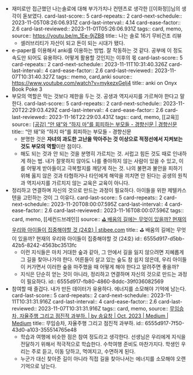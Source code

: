 - 재미로만 접근했던 나는솔로에 대해 부가가치나 컨텐츠로 생각한 [[이화정]]님의 생각이 돋보였다.
  card-last-score:: 5
  card-repeats:: 2
  card-next-schedule:: 2023-11-05T08:26:06.931Z
  card-last-interval:: 4.14
  card-ease-factor:: 2.6
  card-last-reviewed:: 2023-11-01T05:26:06.931Z
  tags:: card, memo,
  source:: https://youtu.be/m_1Ee-9jZB8
  title:: 나는 솔로 16기 무비건조 리뷰
	- 셀러브리티가 자산이 되고 돈이 되는 시대가 됐다.
- e-paper를 이용해서 anki를 이용하는 방법. 잘 작동하는 것 같다. 공부에 이 정도 속도만 되어도 유용하다. 어떻게 활용할 것인지는 이후의 몫
  card-last-score:: 5
  card-repeats:: 2
  card-next-schedule:: 2023-11-11T10:31:40.326Z
  card-last-interval:: 4
  card-ease-factor:: 2.6
  card-last-reviewed:: 2023-11-07T10:31:40.327Z
  tags:: memo, card,anki
  source:: https://www.youtube.com/watch?v=mykezxGelj4
  title:: anki on Onyx Book Poke 3
- 부모의 역할은 막는 것보다 제한을 두는 것. 공생과 역지사지를 가르쳐야 한다고 말한다.
  card-last-score:: 5
  card-repeats:: 2
  card-next-schedule:: 2023-11-20T22:29:03.429Z
  card-last-interval:: 4
  card-ease-factor:: 2.6
  card-last-reviewed:: 2023-11-16T22:29:03.431Z
  tags:: card, memo, [[교육]]
  source:: [[공감] “안 돼”와 “하지 마”를 회피하는 부모들 - 경향신문 | 경향신문](https://m.khan.co.kr/opinion/column/article/202310102034015)
  title:: “안 돼”와 “하지 마”를 회피하는 부모들 - 경향신문
	- 분명한 것은 **자녀의 과도한 고난을 막아주는 것 이상으로 적정선에서 지켜보는 것도 부모의 역할**이란 점이다.
	- 해도 되는 것과 안 되는 것을 분명히 가르치는 것. 서럽고 힘든 것도 때로 인내하게 하는 법. 내가 잘못하지 않아도 나를 좋아하지 않는 사람이 있을 수 있고, 이를 어떻게 받아들이고 극복할지를 깨닫게 하는 것. 나의 불편과 불안을 피하기 위해 옳지 않은 것과 타협하거나 타인에게 해악을 끼치면 안 된다는 공생의 원칙과 역지사지를 가르치지 않는 교육은 교육이 아니다.
- 정리하고 연결하며 자신의 것으로 만드는 과정이 필요하다. 아이들을 위한 제텔카스텐을 고민하는 것이 그 이유다.
  card-last-score:: 5
  card-repeats:: 2
  card-next-schedule:: 2023-11-20T08:00:07.595Z
  card-last-interval:: 4
  card-ease-factor:: 2.6
  card-last-reviewed:: 2023-11-16T08:00:07.596Z
  tags:: card, memo, [[세컨드브레인]]
  source:: [⛳️ 배움의 길에는 무엇이 있을까? 현재의 우리와 아이들이 집중해야할 것 (24호) | stibee.com](https://stibee.com/api/v1.0/emails/share/L1qlmvfl3YEgVY-723eHlBY8eXohi8M)
  title:: ⛳️ 배움의 길에는 무엇이 있을까? 현재의 우리와 아이들이 집중해야할 것 (24호)
  id:: 6555d917-d5bb-42b5-8242-4563bc3513fc
	- 이런 지식들은 마치 거대한 숲과 같아, 그 안에서 길을 잃지 않으려면 지혜롭게 그 길을 찾아나가야 한다. 어른들이 살고 있는 숲도 참 쉽지 않은데, 우리 아이들이 커가면서 이러한 숲을 마주했을 때 어떻게 해야 한다고 알려주면 좋을까?
	- 지식은 단순히 얻는 것이 아니라, 정리하고 연결하며 자신의 것으로 만드는 과정이 필요하다.
	  id:: 6555d917-fb80-4860-8ddc-39f036082569
- 참여할 때 즐겁다. 내가 만든 데이터가 유용하다. 에너지를 소모해야 기억에 남는다.
  card-last-score:: 5
  card-repeats:: 2
  card-next-schedule:: 2023-11-11T10:31:31.916Z
  card-last-interval:: 4
  card-ease-factor:: 2.6
  card-last-reviewed:: 2023-11-07T10:31:31.916Z
  tags:: card, memo,
  source:: [무임승차, 자율주행 그리고 점진적 과부하. | by 송요창 | Oct, 2023 | Medium | Medium](https://medium.com/@totuworld/%EB%AC%B4%EC%9E%84%EC%8A%B9%EC%B0%A8-%EC%9E%90%EC%9C%A8%EC%A3%BC%ED%96%89-%EA%B7%B8%EB%A6%AC%EA%B3%A0-%EC%A0%90%EC%A7%84%EC%A0%81-%EA%B3%BC%EB%B6%80%ED%95%98-7cf4d4545341)
  title:: 무임승차, 자율주행 그리고 점진적 과부하.
  id:: 6555d917-7f50-43d0-a103-355514765e48
	- 학습과 여행에 비슷한 점은 참여 정도라고 생각한다. 선생님은 우리에게 지식을 전달하기 위해서 적극적으로 학습한다. 수학여행 준비도 마찬가지다. 학생인 우리는 주로 듣고, 이동 당하고, 먹여지고, 수면하게 된다.
	- 누군가 대신 찾아준 길이 아니라 직접 길을 찾아나서는 에너지를 소모해야 오랜 기억으로 남는다.